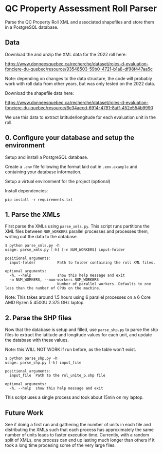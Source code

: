 # QC Property Assessment Roll Parser

Parse the QC Property Roll XML and associated shapefiles and store them in a PostgreSQL database.

## Data

Download the and unzip the XML data for the 2022 roll here:

https://www.donneesquebec.ca/recherche/dataset/roles-d-evaluation-fonciere-du-quebec/resource/93548503-59b0-4721-b1a8-df98f447aa5c

Note: depending on changes to the data structure, the code will probably work with roll data from other years, but was only tested on the 2022 data.

Download the shapefile data here: 

https://www.donneesquebec.ca/recherche/dataset/roles-d-evaluation-fonciere-du-quebec/resource/6e34aecd-6914-4791-8aff-452e554b9990

We use this data to extract latitude/longitude for each evaluation unit in the roll.

## 0. Configure your database and setup the environment

Setup and install a PostgreSQL database. 

Create a `.env` file following the format laid out in `.env.example` and containing your database information.

Setup a virtual environment for the project (optional)

Install dependencies:
```
pip install -r requirements.txt
```

## 1. Parse the XMLs

First parse the XMLs using `parse_xmls.py`. This script runs partitions the XML files between `NUM_WORKERS` parallel processes and processes them, writing out the data to the database.
```
$ python parse_xmls.py -h
usage: parse_xmls.py [-h] [-n NUM_WORKERS] input-folder

positional arguments:
  input-folder          Path to folder containing the roll XML files.

optional arguments:
  -h, --help            show this help message and exit
  -n NUM_WORKERS, --num-workers NUM_WORKERS
                        Number of parallel workers. Defaults to one less than the number of CPUs on the machine.
```

Note: This takes around 1.5 hours using 6 parallel processes on a 6 Core AMD Ryzen 5 4500U 2.375 GHz laptop.


## 2. Parse the SHP files

Now that the database is setup and filled, use `parse_shp.py` to parse the shp files to extract the latitude and longitude values for each unit, and update the database with these values. 

Note: this WILL NOT WORK if run before, as the table won't exist.

```
$ python parse_shp.py -h
usage: parse_shp.py [-h] input_file

positional arguments:
  input_file  Path to the rol_unite_p.shp file

optional arguments:
  -h, --help  show this help message and exit
```

This script uses a single process and took about 15min on my laptop.


## Future Work
See if doing a first run and gathering the number of units in each file and distributing the XMLs such that each process has approximately the same number of units leads to faster execution time.
Currently, with a random split of XMLs, one process can end up lasting much longer than others if it took a long time procesing some of the very large files.